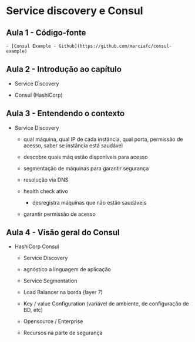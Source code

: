 # Service discovery e Consul

## Aula 1 - Código-fonte
  
    - [Consul Example - Github](https://github.com/marciafc/consul-example)
	
## Aula 2 - Introdução ao capítulo

  - Service Discovery 
  
  - Consul (HashiCorp)
  
## Aula 3 - Entendendo o contexto

  - Service Discovery 
  
    - qual máquina, qual IP de cada instância, qual porta, permissão de acesso, saber se instância está saudável
	
	- descobre quais máq estão disponíveis para acesso
	
	- segmentação de máquinas para garantir segurança
	
	- resolução via DNS
	
	- health check ativo
	
	  - desregistra máquinas que não estão saudáveis
	  
    - garantir permissão de acesso
	
## Aula 4 - Visão geral do Consul

  - HashiCorp Consul
  
    - Service Discovery 
	
	- agnóstico a linguagem de aplicação
	
	- Service Segmentation
	
	- Load Balancer na borda (layer 7)
	
	- Key / value Configuration (variável de ambiente, de configuração de BD, etc)
	
	- Opensource / Enterprise
	
	- Recursos na parte de segurança
	
	
  

	